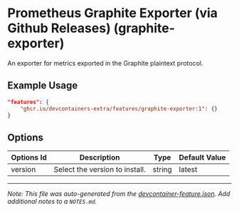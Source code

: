 
# Prometheus Graphite Exporter (via Github Releases) (graphite-exporter)

An exporter for metrics exported in the Graphite plaintext protocol.

## Example Usage

```json
"features": {
    "ghcr.io/devcontainers-extra/features/graphite-exporter:1": {}
}
```

## Options

| Options Id | Description | Type | Default Value |
|-----|-----|-----|-----|
| version | Select the version to install. | string | latest |



---

_Note: This file was auto-generated from the [devcontainer-feature.json](devcontainer-feature.json).  Add additional notes to a `NOTES.md`._
